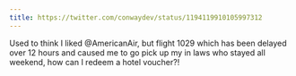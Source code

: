```yaml
---
title: https://twitter.com/conwaydev/status/1194119910105997312
---
```


Used to think I liked @AmericanAir, but flight 1029 which has been delayed over 12 hours and caused me to go pick up my in laws who stayed all weekend, how can I redeem a hotel voucher?!